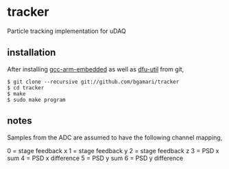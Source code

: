 tracker
=======

Particle tracking implementation for uDAQ

## installation

After installing [gcc-arm-embedded](https://launchpad.net/gcc-arm-embedded)
as well as [dfu-util](http://dfu-util.gnumonks.org/) from git,

    $ git clone --recursive git://github.com/bgamari/tracker
    $ cd tracker
    $ make
    $ sudo make program
    

## notes

Samples from the ADC are assumed to have the following channel mapping,

   0    =   stage feedback x
   1    =   stage feedback y
   2    =   stage feedback z
   3    =   PSD x sum
   4    =   PSD x difference
   5    =   PSD y sum
   6    =   PSD y difference

